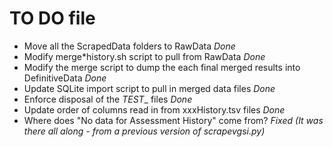 # TO DO file

- Move all the ScrapedData folders to RawData _Done_
- Modify merge\*history.sh script to pull from RawData _Done_
- Modify the merge script to dump the each final merged results into DefinitiveData _Done_
- Update SQLite import script to pull in merged data files _Done_
- Enforce disposal of the _TEST__ files _Done_
- Update order of columns read in from xxxHistory.tsv files _Done_
- Where does "No data for Assessment History" come from? _Fixed (It was there
all along - from a previous version of scrapevgsi.py)_
